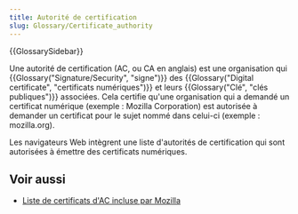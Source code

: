```yaml
---
title: Autorité de certification
slug: Glossary/Certificate_authority
---
```


{{GlossarySidebar}}

Une autorité de certification (AC, ou CA en anglais) est une organisation qui {{Glossary("Signature/Security", "signe")}} des {{Glossary("Digital certificate", "certificats numériques")}} et leurs {{Glossary("Clé", "clés publiques")}} associées. Cela certifie qu'une organisation qui a demandé un certificat numérique (exemple : Mozilla Corporation) est autorisée à demander un certificat pour le sujet nommé dans celui-ci (exemple : mozilla.org).

Les navigateurs Web intègrent une liste d'autorités de certification qui sont autorisées à émettre des certificats numériques.

## Voir aussi

- [Liste de certificats d'AC incluse par Mozilla](https://wiki.mozilla.org/CA:IncludedCAs)
